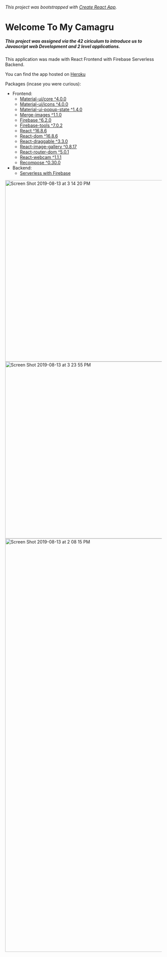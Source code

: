 ###### This project was bootstrapped with [Create React App](https://github.com/facebook/create-react-app).

# **Welcome To My Camagru** 
##### This project was assigned via the 42 ciriculum to introduce us to Javascript web Development and 2 level applications.

This application was made with React Frontend with Firebase Serverless Backend.

You can find the app hosted on [Heroku](https://blooming-fjord-24130.herokuapp.com/gallery)

Packages (incase you were curious):

- Frontend: 
  - [Material-ui/core ^4.0.0](https://material-ui.com/)
  - [Material-ui/icons ^4.0.0](https://material-ui.com/)
  - [Material-ui-popup-state ^1.4.0](https://github.com/jcoreio/material-ui-popup-state#readme)
  - [Merge-images ^1.1.0](https://github.com/lukechilds/merge-images)
  - [Firebase ^6.2.0](https://firebase.google.com/)
  - [Firebase-tools ^7.0.2](https://github.com/firebase/firebase-tools)
  - [React ^16.8.6](https://reactjs.org/)
  - [React-dom ^16.8.6](https://reactjs.org/)
  - [React-draggable ^3.3.0](https://github.com/mzabriskie/react-draggable)
  - [React-image-gallery ^0.8.17](https://github.com/xiaolin/react-image-gallery)
  - [React-router-dom ^5.0.1](https://github.com/ReactTraining/react-router#readme)
  - [React-webcam ^1.1.1](https://github.com/mozmorris/react-webcam)
  - [Recompose ^0.30.0](https://github.com/acdlite/recompose)
- Backend:
  - [Serverless with Firebase](https://firebase.google.com/)
 
<img width="581" alt="Screen Shot 2019-08-13 at 3 14 20 PM" src="https://user-images.githubusercontent.com/16868451/62981066-23f21300-bddd-11e9-814e-9aa0088876d5.png">
<img width="567" alt="Screen Shot 2019-08-13 at 3 23 55 PM" src="https://user-images.githubusercontent.com/16868451/62981574-65cf8900-bdde-11e9-81dd-3a7564a40fdc.png">
<img width="1324" alt="Screen Shot 2019-08-13 at 2 08 15 PM" src="https://user-images.githubusercontent.com/16868451/62977498-dfae4500-bdd3-11e9-9929-4ea053c4be4b.png">
